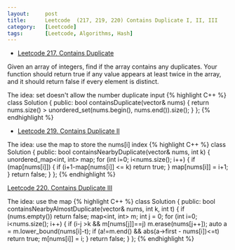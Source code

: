 ```yaml
---
layout:     post
title:      Leetcode  (217, 219, 220) Contains Duplicate I, II, III
category:   [Leetcode] 
tags:		[Leetcode, Algorithms, Hash]
---
```


* [Leetcode 217. Contains Duplicate](https://leetcode.com/problems/merge-two-sorted-lists/)

Given an array of integers, find if the array contains any duplicates. Your function should return true if any value appears at least twice in the array, and it should return false if every element is distinct.

The idea: set doesn't allow the number duplicate input
{% highlight C++ %}
class Solution {
public:
    bool containsDuplicate(vector<int>& nums) {
        return nums.size() > unordered_set<int>(nums.begin(), nums.end()).size();
    }
};
{% endhighlight %}

* [Leetcode 219. Contains Duplicate II](https://leetcode.com/problems/contains-duplicate-ii/)

The idea: use the map to store the nums[i] index
{% highlight C++ %}
class Solution {
public:
    bool containsNearbyDuplicate(vector<int>& nums, int k) {
        unordered_map<int, int> map;
        for (int i=0; i<nums.size(); i++) {
            if (map[nums[i]]) {
                if (i+1-map[nums[i]] <= k)
                    return true;
            }
            map[nums[i]] = i+1;
        }
        return false;
    }
};
{% endhighlight %}

[Leetcode 220. Contains Duplicate III](https://leetcode.com/problems/contains-duplicate-iii/)

The idea: use the map
{% highlight C++ %}
class Solution {
public:
    bool containsNearbyAlmostDuplicate(vector<int>& nums, int k, int t) {
        if (nums.empty())   return false;
        map<int, int> m;
        int j = 0;
        for (int i=0; i<nums.size(); i++) {
            if (i-j >k && m[nums[j]]==j)
                m.erase(nums[j++]);
            auto a = m.lower_bound(nums[i]-t);
            if (a!=m.end() && abs(a->first - nums[i])<=t)
                return true;
            m[nums[i]] = i;
        }
        return false;
    }
};
{% endhighlight %}